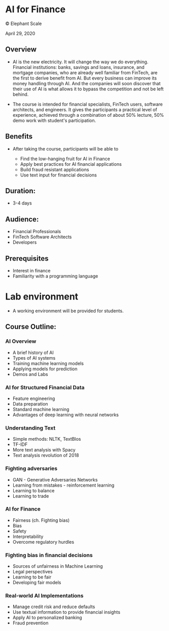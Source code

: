 # AI for Finance
© Elephant Scale

April 29, 2020

## Overview

* AI is the new electricity. It will change the way we do everything. Financial institutions: banks, savings and loans, insurance, and mortgage companies, who are already well familiar from FinTech, are the first to derive benefit from AI. But every business can improve its money handling through AI. And the companies will soon discover that their use of AI is what allows it to bypass the competition and not be left behind.

* The course is intended for financial specialists, FinTech users, software architects, and engineers. It gives the participants a practical level of experience, achieved through a combination of about 50% lecture, 50% demo work with student's participation. 

## Benefits

* After taking the course, participants will be able to

    - Find the low-hanging fruit for AI in Finance
    - Apply best practices for AI financial applications
    - Build fraud resistant applications
    - Use text input for financial decisions

## Duration: 

* 3-4 days

## Audience: 
* Financial Professionals
* FinTech Software Architects
* Developers

## Prerequisites

* Interest in finance
* Familiarity with a programming language

# Lab environment

* A working environment will be provided for students.  

## Course Outline:

### AI Overview

* A brief history of AI
* Types of AI systems
* Training machine learning models
* Applying models for prediction
* Demos and Labs

### AI for Structured Financial Data

* Feature engineering
* Data preparation
* Standard machine learning
* Advantages of deep learning with neural networks

### Understanding Text

* Simple methods: NLTK, TextBlos
* TF-IDF
* More text analysis with Spacy
* Text analysis revolution of 2018

### Fighting adversaries

* GAN - Generative Adversaries Networks
* Learning from mistakes - reinforcement learning
* Learning to balance
* Learning to trade

### AI for Finance

* Fairness (ch. Fighting bias)
* Bias
* Safety
* Interpretability
* Overcome regulatory hurdles

### Fighting bias in financial decisions

* Sources of unfairness in Machine Learning
* Legal perspectives
* Learning to be fair
* Developing fair models



### Real-world AI Implementations 

* Manage credit risk and reduce defaults
* Use textual information to provide financial insights
* Apply AI to personalized banking
* Fraud prevention



